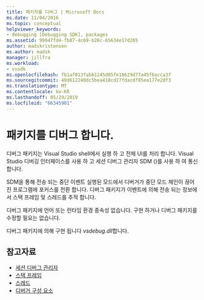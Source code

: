 ```yaml
---
title: 패키지를 디버그 | Microsoft Docs
ms.date: 11/04/2016
ms.topic: conceptual
helpviewer_keywords:
- debugging [Debugging SDK], packages
ms.assetid: 99947fd4-fb87-4c69-b26c-65634e17d285
author: madskristensen
ms.author: madsk
manager: jillfra
ms.workload:
- vssdk
ms.openlocfilehash: fb1af813fabb1245d85fe18629d77a45f6acca3f
ms.sourcegitcommit: 40d612240dc5bea418cd27fdacdf85ea177e2df3
ms.translationtype: MT
ms.contentlocale: ko-KR
ms.lasthandoff: 05/29/2019
ms.locfileid: "66345901"
---
```

# <a name="debug-package"></a>패키지를 디버그 합니다.
디버그 패키지는 Visual Studio shell에서 실행 하 고 전체 UI를 처리 합니다. Visual Studio 디버깅 인터페이스를 사용 하 고 세션 디버그 관리자 SDM ()를 사용 하 여 통신 합니다.

 SDM을 통해 전송 되는 중단 이벤트 실행된 모드에서 디버거가 중단 모드 체인이 끊어진 프로그램에 포커스를 전환 합니다. 디버그 패키지가 이벤트에 의해 전송 되는 정보에서 스택 프레임 및 스레드를 추적 합니다.

 디버그 패키지에 언어 또는 런타임 환경 종속성 없습니다. 구현 하거나 디버그 패키지를 수정할 필요는 없습니다.

 디버그 패키지에 의해 구현 됩니다 *vsdebug.dll*합니다.

## <a name="see-also"></a>참고자료
- [세션 디버그 관리자](../../extensibility/debugger/session-debug-manager.md)
- [스택 프레임](../../extensibility/debugger/stack-frames.md)
- [스레드](../../extensibility/debugger/threads.md)
- [디버거 구성 요소](../../extensibility/debugger/debugger-components.md)